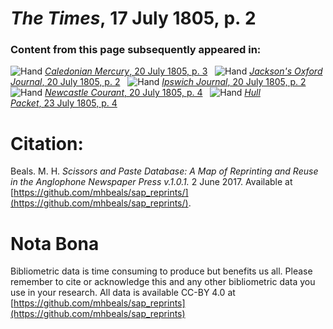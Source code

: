 # *The Times*, 17 July 1805, p. 2  
  
### Content from this page subsequently appeared in:  
![Hand](http://scissorsandpaste.net/wp-content/uploads/2017/06/smallhandpointer.png) [*Caledonian Mercury*, 20 July 1805, p. 3](https://mhbeals.github.io/sap_html/Caledonian-Mercury/Caledonian-Mercury-20-July-1805-p-3)  
![Hand](http://scissorsandpaste.net/wp-content/uploads/2017/06/smallhandpointer.png) [*Jackson's Oxford Journal*, 20 July 1805, p. 2](https://mhbeals.github.io/sap_html/Jackson's-Oxford-Journal/Jackson's-Oxford-Journal-20-July-1805-p-2)  
![Hand](http://scissorsandpaste.net/wp-content/uploads/2017/06/smallhandpointer.png) [*Ipswich Journal*, 20 July 1805, p. 2](https://mhbeals.github.io/sap_html/Ipswich-Journal/Ipswich-Journal-20-July-1805-p-2)  
![Hand](http://scissorsandpaste.net/wp-content/uploads/2017/06/smallhandpointer.png) [*Newcastle Courant*, 20 July 1805, p. 4](https://mhbeals.github.io/sap_html/Newcastle-Courant/Newcastle-Courant-20-July-1805-p-4)  
![Hand](http://scissorsandpaste.net/wp-content/uploads/2017/06/smallhandpointer.png) [*Hull Packet*, 23 July 1805, p. 4](https://mhbeals.github.io/sap_html/Hull-Packet/Hull-Packet-23-July-1805-p-4)  


# Citation: 

Beals. M. H. *Scissors and Paste Database: A Map of Reprinting and Reuse in the Anglophone Newspaper Press v.1.0.1.* 2 June 2017. Available at [https://github.com/mhbeals/sap_reprints/](https://github.com/mhbeals/sap_reprints/). 

# Nota Bona

Bibliometric data is time consuming to produce but benefits us all. Please remember to cite or acknowledge this and any other bibliometric data you use in your research. All data is available CC-BY 4.0 at [https://github.com/mhbeals/sap_reprints](https://github.com/mhbeals/sap_reprints)